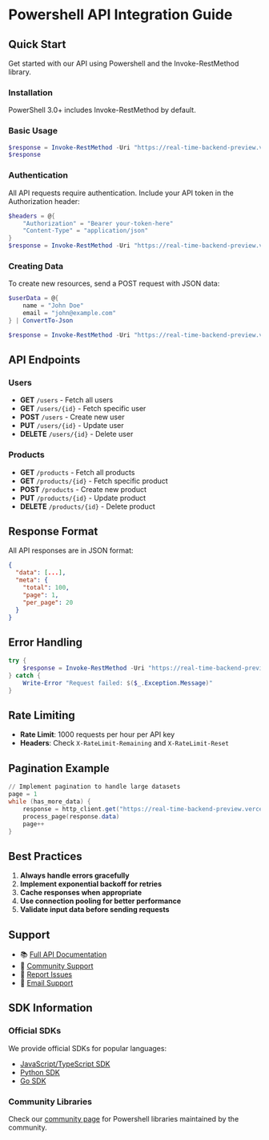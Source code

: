 # Powershell API Integration Guide

## Quick Start

Get started with our API using Powershell and the Invoke-RestMethod library.

### Installation

PowerShell 3.0+ includes Invoke-RestMethod by default.

### Basic Usage

```ps1
$response = Invoke-RestMethod -Uri "https://real-time-backend-preview.vercel.app/users" -Method GET
$response
```

### Authentication

All API requests require authentication. Include your API token in the Authorization header:

```ps1
$headers = @{
    "Authorization" = "Bearer your-token-here"
    "Content-Type" = "application/json"
}
$response = Invoke-RestMethod -Uri "https://real-time-backend-preview.vercel.app/users" -Method GET -Headers $headers
```

### Creating Data

To create new resources, send a POST request with JSON data:

```ps1
$userData = @{
    name = "John Doe"
    email = "john@example.com"
} | ConvertTo-Json

$response = Invoke-RestMethod -Uri "https://real-time-backend-preview.vercel.app/users" -Method POST -Headers $headers -Body $userData
```

## API Endpoints

### Users
- **GET** `/users` - Fetch all users
- **GET** `/users/{id}` - Fetch specific user
- **POST** `/users` - Create new user
- **PUT** `/users/{id}` - Update user
- **DELETE** `/users/{id}` - Delete user

### Products
- **GET** `/products` - Fetch all products
- **GET** `/products/{id}` - Fetch specific product  
- **POST** `/products` - Create new product
- **PUT** `/products/{id}` - Update product
- **DELETE** `/products/{id}` - Delete product

## Response Format

All API responses are in JSON format:

```json
{
  "data": [...],
  "meta": {
    "total": 100,
    "page": 1,
    "per_page": 20
  }
}
```

## Error Handling

```ps1
try {
    $response = Invoke-RestMethod -Uri "https://real-time-backend-preview.vercel.app/users" -ErrorAction Stop
} catch {
    Write-Error "Request failed: $($_.Exception.Message)"
}
```

## Rate Limiting

- **Rate Limit**: 1000 requests per hour per API key
- **Headers**: Check `X-RateLimit-Remaining` and `X-RateLimit-Reset`

## Pagination Example

```ps1
// Implement pagination to handle large datasets
page = 1
while (has_more_data) {
    response = http_client.get("https://real-time-backend-preview.vercel.app/users?page=" + page)
    process_page(response.data)
    page++
}
```

## Best Practices

1. **Always handle errors gracefully**
2. **Implement exponential backoff for retries**
3. **Cache responses when appropriate** 
4. **Use connection pooling for better performance**
5. **Validate input data before sending requests**

## Support

- 📚 [Full API Documentation](https://docs.your-domain.com)
- 💬 [Community Support](https://community.your-domain.com)
- 🐛 [Report Issues](https://github.com/your-org/api-issues)
- 📧 [Email Support](mailto:support@your-domain.com)

## SDK Information

### Official SDKs

We provide official SDKs for popular languages:
- [JavaScript/TypeScript SDK](https://npm.com/@your-org/api-sdk)
- [Python SDK](https://pypi.org/project/your-org-api/)
- [Go SDK](https://github.com/your-org/go-sdk)

### Community Libraries

Check our [community page](https://community.your-domain.com/sdks) for Powershell libraries maintained by the community.
